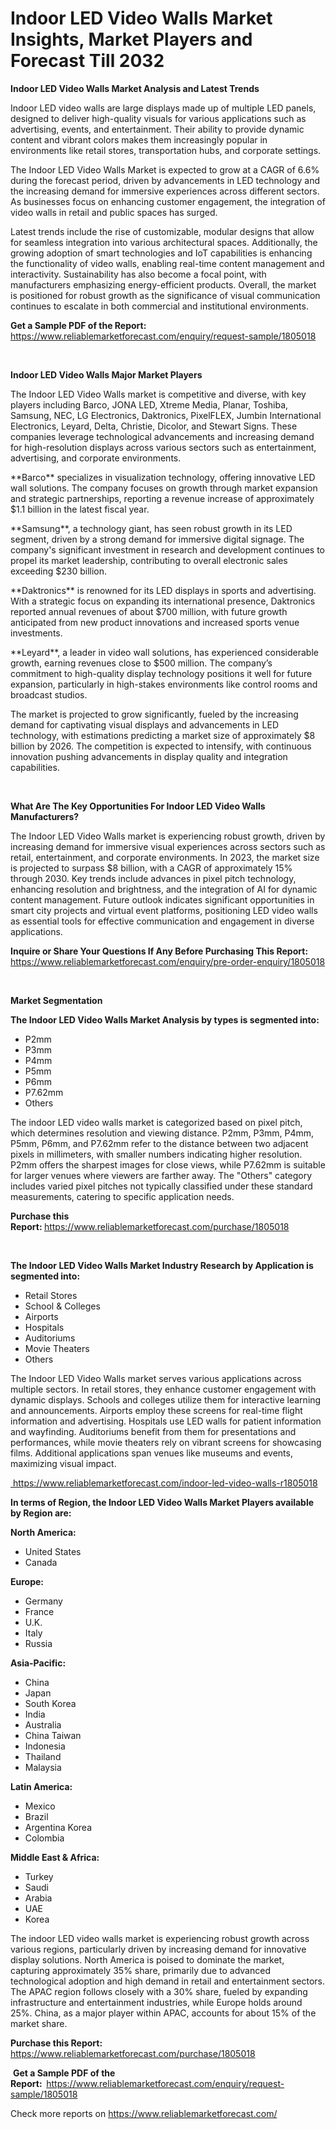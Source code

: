 <p><h1>Indoor LED Video Walls Market Insights, Market Players and Forecast Till 2032</h1></p><p><strong>Indoor LED Video Walls Market Analysis and Latest Trends</strong></p>
<p><p>Indoor LED video walls are large displays made up of multiple LED panels, designed to deliver high-quality visuals for various applications such as advertising, events, and entertainment. Their ability to provide dynamic content and vibrant colors makes them increasingly popular in environments like retail stores, transportation hubs, and corporate settings.</p><p>The Indoor LED Video Walls Market is expected to grow at a CAGR of 6.6% during the forecast period, driven by advancements in LED technology and the increasing demand for immersive experiences across different sectors. As businesses focus on enhancing customer engagement, the integration of video walls in retail and public spaces has surged.</p><p>Latest trends include the rise of customizable, modular designs that allow for seamless integration into various architectural spaces. Additionally, the growing adoption of smart technologies and IoT capabilities is enhancing the functionality of video walls, enabling real-time content management and interactivity. Sustainability has also become a focal point, with manufacturers emphasizing energy-efficient products. Overall, the market is positioned for robust growth as the significance of visual communication continues to escalate in both commercial and institutional environments.</p></p>
<p><strong>Get a Sample PDF of the Report:&nbsp;</strong> <a href="https://www.reliablemarketforecast.com/enquiry/request-sample/1805018?utm_campaign=2479&utm_medium=2&utm_source=Github&utm_content=ia&utm_term=10042025&utm_id=indoor-led-video-walls">https://www.reliablemarketforecast.com/enquiry/request-sample/1805018</a></p>
<p>&nbsp;</p>
<p><strong>Indoor LED Video Walls Major Market Players</strong></p>
<p><p>The Indoor LED Video Walls market is competitive and diverse, with key players including Barco, JONA LED, Xtreme Media, Planar, Toshiba, Samsung, NEC, LG Electronics, Daktronics, PixelFLEX, Jumbin International Electronics, Leyard, Delta, Christie, Dicolor, and Stewart Signs. These companies leverage technological advancements and increasing demand for high-resolution displays across various sectors such as entertainment, advertising, and corporate environments.</p><p>**Barco** specializes in visualization technology, offering innovative LED wall solutions. The company focuses on growth through market expansion and strategic partnerships, reporting a revenue increase of approximately $1.1 billion in the latest fiscal year.</p><p>**Samsung**, a technology giant, has seen robust growth in its LED segment, driven by a strong demand for immersive digital signage. The company's significant investment in research and development continues to propel its market leadership, contributing to overall electronic sales exceeding $230 billion.</p><p>**Daktronics** is renowned for its LED displays in sports and advertising. With a strategic focus on expanding its international presence, Daktronics reported annual revenues of about $700 million, with future growth anticipated from new product innovations and increased sports venue investments.</p><p>**Leyard**, a leader in video wall solutions, has experienced considerable growth, earning revenues close to $500 million. The company’s commitment to high-quality display technology positions it well for future expansion, particularly in high-stakes environments like control rooms and broadcast studios.</p><p>The market is projected to grow significantly, fueled by the increasing demand for captivating visual displays and advancements in LED technology, with estimations predicting a market size of approximately $8 billion by 2026. The competition is expected to intensify, with continuous innovation pushing advancements in display quality and integration capabilities.</p></p>
<p>&nbsp;</p>
<p><strong>What Are The Key Opportunities For Indoor LED Video Walls Manufacturers?</strong></p>
<p><p>The Indoor LED Video Walls market is experiencing robust growth, driven by increasing demand for immersive visual experiences across sectors such as retail, entertainment, and corporate environments. In 2023, the market size is projected to surpass $8 billion, with a CAGR of approximately 15% through 2030. Key trends include advances in pixel pitch technology, enhancing resolution and brightness, and the integration of AI for dynamic content management. Future outlook indicates significant opportunities in smart city projects and virtual event platforms, positioning LED video walls as essential tools for effective communication and engagement in diverse applications.</p></p>
<p><strong>Inquire or Share Your Questions If Any Before Purchasing This Report:</strong> <a href="https://www.reliablemarketforecast.com/enquiry/pre-order-enquiry/1805018?utm_campaign=2479&utm_medium=2&utm_source=Github&utm_content=ia&utm_term=10042025&utm_id=indoor-led-video-walls">https://www.reliablemarketforecast.com/enquiry/pre-order-enquiry/1805018</a></p>
<p>&nbsp;</p>
<p><strong>Market Segmentation</strong></p>
<p><strong>The Indoor LED Video Walls Market Analysis by types is segmented into:</strong></p>
<p><ul><li>P2mm</li><li>P3mm</li><li>P4mm</li><li>P5mm</li><li>P6mm</li><li>P7.62mm</li><li>Others</li></ul></p>
<p><p>The indoor LED video walls market is categorized based on pixel pitch, which determines resolution and viewing distance. P2mm, P3mm, P4mm, P5mm, P6mm, and P7.62mm refer to the distance between two adjacent pixels in millimeters, with smaller numbers indicating higher resolution. P2mm offers the sharpest images for close views, while P7.62mm is suitable for larger venues where viewers are farther away. The "Others" category includes varied pixel pitches not typically classified under these standard measurements, catering to specific application needs.</p></p>
<p><strong>Purchase this Report:&nbsp;</strong><a href="https://www.reliablemarketforecast.com/purchase/1805018?utm_campaign=2479&utm_medium=2&utm_source=Github&utm_content=ia&utm_term=10042025&utm_id=indoor-led-video-walls">https://www.reliablemarketforecast.com/purchase/1805018</a></p>
<p>&nbsp;</p>
<p><strong>The Indoor LED Video Walls Market Industry Research by Application is segmented into:</strong></p>
<p><ul><li>Retail Stores</li><li>School & Colleges</li><li>Airports</li><li>Hospitals</li><li>Auditoriums</li><li>Movie Theaters</li><li>Others</li></ul></p>
<p><p>The Indoor LED Video Walls market serves various applications across multiple sectors. In retail stores, they enhance customer engagement with dynamic displays. Schools and colleges utilize them for interactive learning and announcements. Airports employ these screens for real-time flight information and advertising. Hospitals use LED walls for patient information and wayfinding. Auditoriums benefit from them for presentations and performances, while movie theaters rely on vibrant screens for showcasing films. Additional applications span venues like museums and events, maximizing visual impact.</p></p>
<p><a href="https://www.reliablemarketforecast.com/indoor-led-video-walls-r1805018?utm_campaign=2479&utm_medium=2&utm_source=Github&utm_content=ia&utm_term=10042025&utm_id=indoor-led-video-walls">&nbsp;https://www.reliablemarketforecast.com/indoor-led-video-walls-r1805018</a></p>
<p><strong>In terms of Region, the Indoor LED Video Walls Market Players available by Region are:</strong></p>
<p>
    <p> <strong> North America: </strong>
        <ul>
            <li>United States</li>
            <li>Canada</li>
        </ul>
        </p> 
    <p> <strong> Europe: </strong>
        <ul>
            <li>Germany</li>
            <li>France</li>
            <li>U.K.</li>
            <li>Italy</li>
            <li>Russia</li>
        </ul>
        </p> 
    <p> <strong> Asia-Pacific: </strong>
        <ul>
            <li>China</li>
            <li>Japan</li>
            <li>South Korea</li>
            <li>India</li>
            <li>Australia</li>
            <li>China Taiwan</li>
            <li>Indonesia</li>
            <li>Thailand</li>
            <li>Malaysia</li>
        </ul>
        </p> 
    <p> <strong> Latin America: </strong>
        <ul>
            <li>Mexico</li>
            <li>Brazil</li>
            <li>Argentina Korea</li>
            <li>Colombia</li>
        </ul>
        </p> 
    <p> <strong> Middle East & Africa: </strong>
        <ul>
            <li>Turkey</li>
            <li>Saudi</li>
            <li>Arabia</li>
            <li>UAE</li>
            <li>Korea</li>
        </ul>
    </p>
    </p>
<p><p>The indoor LED video walls market is experiencing robust growth across various regions, particularly driven by increasing demand for innovative display solutions. North America is poised to dominate the market, capturing approximately 35% share, primarily due to advanced technological adoption and high demand in retail and entertainment sectors. The APAC region follows closely with a 30% share, fueled by expanding infrastructure and entertainment industries, while Europe holds around 25%. China, as a major player within APAC, accounts for about 15% of the market share.</p></p>
<p><strong>Purchase this Report: </strong><a href="https://www.reliablemarketforecast.com/purchase/1805018?utm_campaign=2479&utm_medium=2&utm_source=Github&utm_content=ia&utm_term=10042025&utm_id=indoor-led-video-walls">https://www.reliablemarketforecast.com/purchase/1805018</a></p>
<p>&nbsp;<strong>Get a Sample PDF of the Report:&nbsp;&nbsp;</strong><a href="https://www.reliablemarketforecast.com/enquiry/request-sample/1805018?utm_campaign=2479&utm_medium=2&utm_source=Github&utm_content=ia&utm_term=10042025&utm_id=indoor-led-video-walls">https://www.reliablemarketforecast.com/enquiry/request-sample/1805018</a></p>
<p><strong></strong></p>
<p>Check more reports on <a href="https://www.reliablemarketforecast.com/?utm_campaign=2479&utm_medium=2&utm_source=Github&utm_content=ia&utm_term=10042025&utm_id=indoor-led-video-walls">https://www.reliablemarketforecast.com/</a></p>